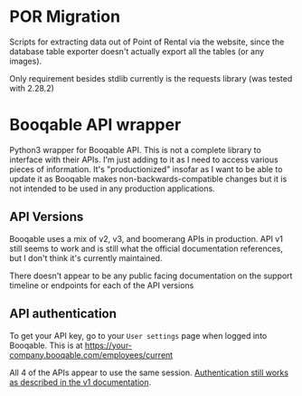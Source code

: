 # POR Migration
 
Scripts for extracting data out of Point of Rental via the website, since the database table exporter doesn't actually export all the tables (or any images).

Only requirement besides stdlib currently is the requests library (was tested with 2.28.2)

# Booqable API wrapper

Python3 wrapper for Booqable API. This is not a complete library to interface with their APIs. I'm just adding to it as I need to access various pieces of information. It's "productionized" insofar as I want to be able to update it as Booqable makes non-backwards-compatible changes but it is not intended to be used in any production applications.

## API Versions

Booqable uses a mix of v2, v3, and boomerang APIs in production. API v1 still seems to work and is still what the official documentation references, but I don't think it's currently maintained.

There doesn't appear to be any public facing documentation on the support timeline or endpoints for each of the API versions

## API authentication

To get your API key, go to your `User settings` page when logged into Booqable. This is at https://your-company.booqable.com/employees/current

All 4 of the APIs appear to use the same session. [Authentication still works as described in the v1 documentation](https://developers.booqable.com/#authentication).
